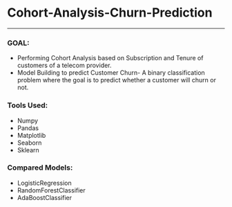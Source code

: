 # Cohort-Analysis-Churn-Prediction
------
### GOAL:
- Performing Cohort Analysis based on Subscription and Tenure of customers of a telecom provider.
- Model Building to predict Customer Churn- A binary classification problem where the goal is to predict whether a customer will churn or not.

### Tools Used:
- Numpy
- Pandas
- Matplotlib
- Seaborn
- Sklearn

### Compared Models:
- LogisticRegression
- RandomForestClassifier
- AdaBoostClassifier



